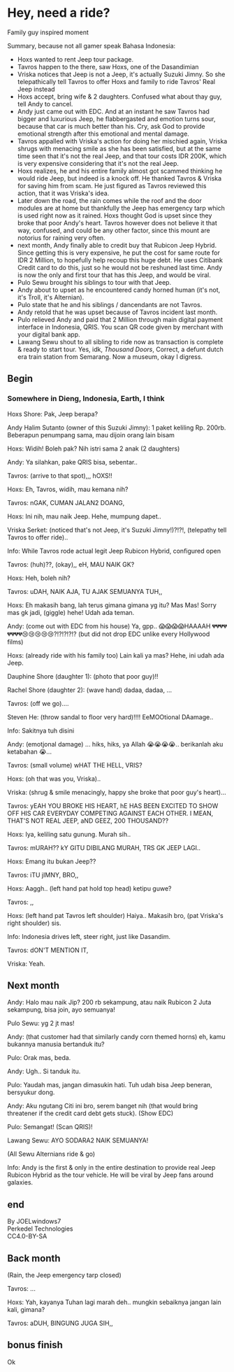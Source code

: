 # Hey, need a ride?

Family guy inspired moment

Summary, because not all gamer speak Bahasa Indonesia:

- Hoxs wanted to rent Jeep tour package.
- Tavros happen to the there, saw Hoxs, one of the Dasandimian
- Vriska notices that Jeep is not a Jeep, it's actually Suzuki Jimny. So she telepathically tell Tavros to offer Hoxs and family to ride Tavros' Real Jeep instead
- Hoxs accept, bring wife & 2 daughters. Confused what about thay guy, tell Andy to cancel.
- Andy just came out with EDC. And at an instant he saw Tavros had bigger and luxurious Jeep, he flabbergasted and emotion turns sour, because that car is much better than his. Cry, ask God to provide emotional strength after this emotional and mental damage.
- Tavros appalled with Vriska's action for doing her mischied again, Vriska shrugs with menacing smile as she has been satisfied, but at the same time seen that it's not the real Jeep, and that tour costs IDR 200K, which is very expensive considering that it's not the real Jeep.
- Hoxs realizes, he and his entire family almost got scammed thinking he would ride Jeep, but indeed is a knock off. He thanked Tavros & Vriska for saving him from scam. He just figured as Tavros reviewed this action, that it was Vriska's idea.
- Later down the road, the rain comes while the roof and the door modules are at home but thankfully the Jeep has emergency tarp which is used right now as it rained. Hoxs thought God is upset since they broke that poor Andy's heart. Tavros however does not believe it that way, confused, and could be any other factor, since this mount are notorius for raining very often.
- next month, Andy finally able to credit buy that Rubicon Jeep Hybrid. Since getting this is very expensive, he put the cost for same route for IDR 2 Million, to hopefully help recoup this huge debt. He uses Citibank Credit card to do this, just so he would not be reshuned last time. Andy is now the only and first tour that has this Jeep, and would be viral.
- Pulo Sewu brought his siblings to tour with that Jeep.
- Andy about to upset as he encountered candy horned human (it's not, it's Troll, it's Alternian).
- Pulo state that he and his siblings / dancendants are not Tavros.
- Andy retold that he was upset because of Tavros incident last month.
- Pulo relieved Andy and paid that 2 Million through main digital payment interface in Indonesia, QRIS. You scan QR code given by merchant with your digital bank app.
- Lawang Sewu shout to all sibling to ride now as transaction is complete & ready to start tour. Yes, idk, *Thousand Doors*, Correct, a defunt dutch era train station from Semarang. Now a museum, okay I digress.

## Begin

### Somewhere in Dieng, Indonesia, Earth, I think

Hoxs Shore: Pak, Jeep berapa?

Andy Halim Sutanto (owner of this Suzuki Jimny): 1 paket keliling Rp. 200rb. Beberapun penumpang sama, mau dijoin orang lain bisam

Hoxs: Widih! Boleh pak? Nih istri sama 2 anak (2 daughters)

Andy: Ya silahkan, pake QRIS bisa, sebentar..

Tavros: (arrive to that spot),,, hOXS!!

Hoxs: Eh, Tavros, widih, mau kemana nih?

Tavros: nGAK, CUMAN JALAN2 DOANG,

Hoxs: Ini nih, mau naik Jeep. Hehe, mumpung dapet..

Vriska Serket: (noticed that's not Jeep, it's Suzuki Jimny!)?!?!, (telepathy tell Tavros to offer ride)..

Info: While Tavros rode actual legit Jeep Rubicon Hybrid, configured open

Tavros: (huh)??, (okay),, eH, MAU NAIK GK?

Hoxs: Heh, boleh nih?

Tavros: uDAH, NAIK AJA, TU AJAK SEMUANYA TUH,,

Hoxs: Eh makasih bang, lah terus gimana gimana yg itu? Mas Mas! Sorry mas gk jadi, (giggle) hehe! Udah ada teman.

Andy: (come out with EDC from his house) Ya, gpp.. 😱😱😱😱HAAAAH 💔💔💔💔💔💔💔💔😢😢😢😢😢?!?!?!?!? (but did not drop EDC unlike every Hollywood films)

Hoxs: (already ride with his family too) Lain kali ya mas? Hehe, ini udah ada Jeep.

Dauphine Shore (daughter 1): (photo that poor guy)!!

Rachel Shore (daughter 2): (wave hand) dadaa, dadaa, ...

Tavros: (off we go)....

Steven He: (throw sandal to floor very hard)!!!! EeMOOtional DAamage..

Info: Sakitnya tuh disini

Andy: (emotjonal damage) ... hiks, hiks, ya Allah 😭😭😭😭.. berikanlah aku ketabahan 😭...

Tavros: (small volume) wHAT THE HELL, VRIS?

Hoxs: (oh that was you, Vriska)..

Vriska: (shrug & smile menacingly, happy she broke that poor guy's heart)...

Tavros: yEAH YOU BROKE HIS HEART, hE HAS BEEN EXCITED TO SHOW OFF HIS CAR EVERYDAY COMPETING AGAINST EACH OTHER. I MEAN, THAT'S NOT REAL JEEP, aND GEEZ, 200 THOUSAND??

Hoxs: Iya, keliling satu gunung. Murah sih..

Tavros: mURAH?? kY GITU DIBILANG MURAH, TRS GK JEEP LAGI..

Hoxs: Emang itu bukan Jeep??

Tavros: iTU jIMNY, BRO,,

Hoxs: Aaggh.. (left hand pat hold top head) ketipu guwe?

Tavros: ,,

Hoxs: (left hand pat Tavros left shoulder) Haiya.. Makasih bro, (pat Vriska's right shoulder) sis.

Info: Indonesia drives left, steer right, just like Dasandim.

Tavros: dON'T MENTION IT,

Vriska: Yeah.

## Next month

Andy: Halo mau naik Jip? 200 rb sekampung, atau naik Rubicon 2 Juta sekampung, bisa join, ayo semuanya!

Pulo Sewu: yg 2 jt mas!

Andy: (that customer had that similarly candy corn themed horns) eh, kamu bukannya manusia bertanduk itu?

Pulo: Orak mas, beda.

Andy: Ugh.. Si tanduk itu.

Pulo: Yaudah mas, jangan dimasukin hati. Tuh udah bisa Jeep beneran, bersyukur dong.

Andy: Aku ngutang Citi ini bro, serem banget nih (that would bring threatener if the credit card debt gets stuck). (Show EDC)

Pulo: Semangat! (Scan QRIS)!

Lawang Sewu: AYO SODARA2 NAIK SEMUANYA!

(All Sewu Alternians ride & go)

Info: Andy is the first & only in the entire destination to provide real Jeep Rubicon Hybrid as the tour vehicle. He will be viral by Jeep fans around galaxies.

## end

By JOELwindows7  
Perkedel Technologies  
CC4.0-BY-SA

## Back month

(Rain, the Jeep emergency tarp closed)

Tavros: ...

Hoxs: Yah, kayanya Tuhan lagi marah deh.. mungkin sebaiknya jangan lain kali, gimana?

Tavros: aDUH, BINGUNG JUGA SIH,,

## bonus finish

Ok




